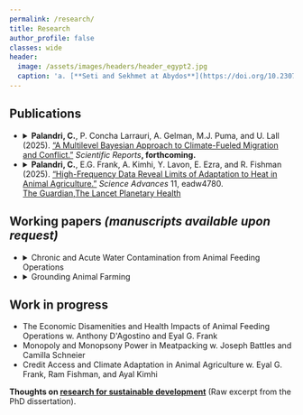 ```yaml
---
permalink: /research/
title: Research
author_profile: false
classes: wide
header:
  image: /assets/images/headers/header_egypt2.jpg
  caption: 'a. [**Seti and Sekhmet at Abydos**](https://doi.org/10.2307/3269982){:target="_blank"}, b. [**Apis**](https://art.thewalters.org/detail/22249){:target="_blank"}'
---
```

## Publications

<ul class="dropdown-list">
	<li class="article">
		<details>
			<summary>
				<strong>Palandri, C.</strong>, P. Concha Larrauri, A. Gelman, M.J. Puma, and U. Lall (2025).
				<a href="https://doi.org/10.1038/s41598-025-25332-6" target="_blank">“A Multilevel Bayesian Approach to Climate-Fueled Migration and Conflict.”</a>
				<em>Scientific Reports</em><strong>, forthcoming.</strong>
			</summary>
			<p>Do climate conditions and extreme events fuel conflict and migration? This question has been widely studied using causal designs that exploit natural variation in climate variables, often analyzed with linear fixed-effects models. Yet in this setting, nonlinear relationships, distributional features of outcomes, and spatial heterogeneity can cause these models to violate core assumptions and yield unreliable inferences. We propose a multilevel Bayesian framework that accommodates such features while retaining identification strategies from natural experiments. We illustrate its potential with a representative analysis from the literature of the effect of temperature anomalies on conflict in Somalia. When outcome distributions suited to event counts are combined with partial pooling across regions, the apparent aggregate climate effect disappears and marked regional heterogeneity emerges, with positive associations in only a few southern regions and negative or uncertain effects elsewhere. Extending pooling across time further improves predictive ability. More broadly, the multilevel Bayesian framework offers a general strategy for strengthening both explanatory and predictive inferences about climate and social outcomes, supporting internal and external validity while efficiently accommodating heterogeneity even with small samples. This methodological bridge between econometric identification strategies and statistical modeling provides a robust foundation for interdisciplinary climate-conflict-migration research.</p>
		</details>
	</li>
	<li class="article">
		<details>
			<summary>
				<strong>Palandri, C.</strong>, E.G. Frank, A. Kimhi, Y. Lavon, E. Ezra, and R. Fishman (2025).
				<a href="https://doi.org/10.1126/sciadv.adw4780" target="_blank">“High-Frequency Data Reveal Limits of Adaptation to Heat in Animal Agriculture.”</a>
				<em>Science Advances</em> 11, eadw4780.
			</summary>
			<p>Understanding the impacts of climate change on food systems is a key research priority, but important sectors and the scope for adaptation remain underexplored. Here, we analyze over 320 million daily observations of milk production across 12 years, paired with survey data, to provide estimates of the effect of humid heat and the scope for adaptation. Results indicate that extreme heat reduces milk yield by up to 10%, with effects that persist for more than 10 days. Effects are stronger when cows are at more productive stages, suggesting a productivity-resilience tradeoff. Cooling infrastructure and management adjustments were widely adopted over the preceding two decades, but only partially mitigate these losses, reducing them by less than half. Given the technological advancement and the representation of the climate of key producing countries in our sample, these results suggest that adaptation strategies, even those at the technological frontier, may be insufficient to address climate change damages.</p>
		</details>
		<div class="media">
			<a href="https://www.theguardian.com/environment/2025/jul/03/heatwaves-global-dairy-decline-milk-production-farming-environment" target="_blank">The Guardian,</a><a href="https://www.thelancet.com/journals/lanplh/article/PIIS2542-5196(25)00214-1/" target="_blank">The Lancet Planetary Health</a>
		</div>
	</li>
</ul>

## Working papers _(manuscripts available upon request)_

<ul class="dropdown-list">
	<li class="article">
		<details>
			<summary>Chronic and Acute Water Contamination from Animal Feeding Operations</summary>
			<p>Over the past century, U.S. livestock production has shifted from many small farms to fewer, increasingly larger operations. Today, most animals are raised in confined Animal Feeding Operations (AFOs), where manure is stored on-site and eventually applied to fields. This concentration of waste has long raised concerns about pollution, yet credible causal evidence on its impacts remains scarce.</p>
			<p>In this paper, I assemble new panel data linking permitted AFOs in Iowa (2004–2017) and North Carolina (2014–2020) to downstream water monitoring records. To reflect the hydrological structure of pollutant transport, I delineate station-specific drainage basins and match them to upstream facilities. I then employ two empirical strategies tailored to each state's regulatory and data context: in Iowa, a difference-in-differences design exploiting spatio-temporal variation in the number and size of AFOs; in North Carolina, an event-study approach leveraging extreme precipitation shocks at the precise location of facilities.</p>
			<p>Across both settings, I find that AFOs significantly degrade surface water quality. In Iowa, an additional operation in a drainage area increases downstream total phosphorus by 6.0\% and total reactive nitrogen by 1.6\%, while reducing dissolved oxygen by 0.7\%, relative to mean levels. In North Carolina, an additional extreme rainfall event over an upstream AFO increases fecal coliforms by 0.21\% and nutrient concentrations by 0.08–0.14\%. Effects are larger for swine facilities and scale with herd size, and are detected from facilities below the current federal permitting threshold.</p>
			<p>With global livestock production projected to grow and intensify further, and with regulatory changes in some regions moving toward weaker environmental oversight, these findings provide timely evidence on the pollution risks of large-scale operations. By establishing causal effects along the water exposure pathway, I identify and quantify a mechanism through which industrial production generates externalities with direct implications for ecosystems and risks for public health.</p>
		</details>
	</li>
	<li class="article">
		<details>
			<summary>Grounding Animal Farming</summary>
			<div class="dropdown-content">
				<div class="text-container">
					<p>Animal farming is at a crossroads in industrialized economies, where three frameworks for potential system futures dominate the debate: sustainable intensification, agroecology, and abolition. This paper takes a systems perspective that sheds light on some of the limitations of each approach, and brings together insights from various disciplines to propose a unifying framework.</p>
					<p>The argument first defines the boundaries and core components of the system of animal farming, and then identifies how each of the three frameworks addresses the interconnections between these elements. I bring forward key insights from research in agronomy, sociology, and philosophy, which directly address blind spots of each framework, in particular the conditions for sustainable human-animal interactions.</p>
					<p>To be sustainable, a framework for animal farming must address the interconnections of the three core components of this socio-ecological system: humans and their institutional structures, farm animals, and land. I articulate one which does: a grounded animal farming system. It recognizes the particular social relationships and the multiple carrying capacities at play as features that distinguish animal farming from other sectors of the economy. I show its parallels with proposed paradigms on how to pursue a larger socio-ecological transition.</p>
				</div>
				<img src="/assets/images/fig_papers/fig_groundingAF.png" alt="Image" class="align-right" />
			</div>
		</details>
	</li>
</ul>

## Work in progress

<ul class="bulleted-list">
	<li class="article">
		The Economic Disamenities and Health Impacts of Animal Feeding Operations
		<span class="coauthors_unpublished">w. Anthony D'Agostino and Eyal G. Frank</span>
	</li>
	<li class="article">
		Monopoly and Monopsony Power in Meatpacking 
		<span class="coauthors_unpublished">w. Joseph Battles and Camilla Schneier</span>
	</li>
	<li class="article">
		Credit Access and Climate Adaptation in Animal Agriculture
		<span class="coauthors_unpublished">w. Eyal G. Frank, Ram Fishman, and Ayal Kimhi</span>
	</li>
</ul>

<div class="small-note"><strong>Thoughts on <a href="../docs/thoughtsOnResearchInSDev_dissertationIntro_CPalandri2022.pdf" target="_blank">research for sustainable development</a></strong> (Raw excerpt from the PhD dissertation).</div>